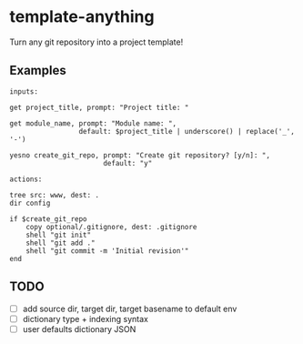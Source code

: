 # template-anything

Turn any git repository into a project template!

## Examples

```
inputs:
    
get project_title, prompt: "Project title: "

get module_name, prompt: "Module name: ",
                 default: $project_title | underscore() | replace('_', '-')

yesno create_git_repo, prompt: "Create git repository? [y/n]: ",
                       default: "y"

actions:

tree src: www, dest: .
dir config

if $create_git_repo
    copy optional/.gitignore, dest: .gitignore
    shell "git init"
    shell "git add ."
    shell "git commit -m 'Initial revision'"
end
```

## TODO

  - [ ] add source dir, target dir, target basename to default env
  - [ ] dictionary type + indexing syntax
  - [ ] user defaults dictionary JSON
